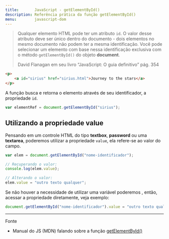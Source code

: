 ```yaml
---
title:       JavaScript - getElementById()
description: Referência prática da função getElementById()
menu:        javascript-dom
---
```



> Qualquer elemento HTML pode ter um atributo `id`. O valor desse atributo deve ser único dentro do documento - dois
> elementos no mesmo documento não podem ter a mesma identificação. Você pode selecionar um elemento com base nessa
> identificação exclusiva com o método `getElementById()` do objeto __document__.
> 
> David Flanagan em seu livro “JavaScript: O guia definitivo” pág. 354


```html
<p>
    <a id="sirius" href="sirius.html">Journey to the stars</a>
</p>
```

A função busca e retorna o elemento através de seu identificador, a propriedade `id`.

```javascript
var elementRef = document.getElementById("sirius");
```


Utilizando a propriedade value
---

Pensando em um controle HTML do tipo __textbox__, __password__ ou uma __textarea__, poderemos utilizar a propriedade 
`value`, ela refere-se ao valor do campo.

```javascript
var elem = document.getElementById("nome-identificador");

// Recuperando o valor:
console.log(elem.value);

// Alterando o valor:
elem.value = "outro texto qualquer";
```

Se não houver a necessidade de utilizar uma variável poderemos , então, acessar a propriedade diretamente, veja exemplo:

```javascript
document.getElementById("nome-identificador").value = "outro texto qualquer";
```

<hr/>
Fonte

- Manual do JS (MDN) falando sobre a função [getElementById()](https://developer.mozilla.org/en-US/docs/Web/API/document.getElementById "link-externo")

<!--
Incrementar matéria com a função da página 355 (flanagan)
Veja pág 88, capitulo 5 do livro JS Anthology
-->